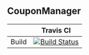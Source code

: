 ## CouponManager

||Travis CI|
|:--------:|:--------------:|
|Build|[![Build Status](https://travis-ci.com/TheBinaryGuy/CouponManager.svg?token=1f8aQkNnqd5zrxp9B3zq&branch=master)](https://travis-ci.com/TheBinaryGuy/CouponManager)|